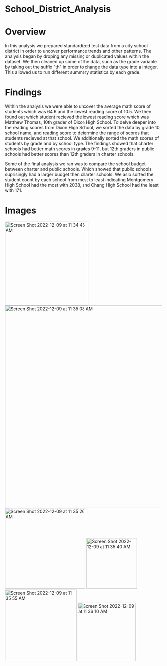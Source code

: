 # School_District_Analysis
# Overview 
  In this analysis we prepared standardized test data from a city school district in order to uncover performance trends and other patterns. The analysis began by droping any missing or duplicated values within the dataset. We then cleaned up some of the data, such as the grade variable by taking out the suffix "th" in order to change the data type into a integer. This allowed us to run different summary statistics by each grade. 
# Findings
  Within the analysis we were able to uncover the average math score of students which was 64.6 and the lowest reading score of 10.5. We then found out which student recieved the lowest reading score which was Matthew Thomas, 10th grader of Dixon High School. To delve deeper into the reading scores from Dixon High School, we sorted the data by grade 10, school name, and reading score to determine the range of scores that students recieved at that school. We additionally sorted the math scores of students by grade and by school type. The findings showed that charter schools had better math scores in grades 9-11, but 12th graders in public schools had better scores than 12th graders in charter schools. 
  
  
  Some of the final analysis we ran was to compare the school budget between charter and public schools. Which showed that public schools suprisingly had a larger budget then charter schools. We aslo sorted the student count by each school from most to least indicating Montgomery High School had the most with 2038, and Chang High School had the least with 171. 

# Images
<img width="268" alt="Screen Shot 2022-12-09 at 11 34 46 AM" src="https://user-images.githubusercontent.com/117120227/206782961-4c821a88-d0a9-48b6-8b90-aeaa4969959f.png">
<img width="650" alt="Screen Shot 2022-12-09 at 11 35 08 AM" src="https://user-images.githubusercontent.com/117120227/206783009-cf58adae-db07-44ff-b412-7daa1394da57.png">
<img width="258" alt="Screen Shot 2022-12-09 at 11 35 26 AM" src="https://user-images.githubusercontent.com/117120227/206783039-c9c6d7ac-5e19-40a8-a0a8-61d82e30c982.png">
<img width="162" alt="Screen Shot 2022-12-09 at 11 35 40 AM" src="https://user-images.githubusercontent.com/117120227/206783068-984a3599-7204-47d0-8c2c-d93f94febaaf.png">
<img width="229" alt="Screen Shot 2022-12-09 at 11 35 55 AM" src="https://user-images.githubusercontent.com/117120227/206783091-9e81db24-63d3-428f-9ab0-52b6db82df36.png">
<img width="187" alt="Screen Shot 2022-12-09 at 11 36 10 AM" src="https://user-images.githubusercontent.com/117120227/206783128-21b35b66-bffe-40ce-aa65-8319734b0eed.png">


